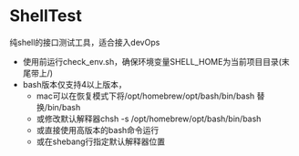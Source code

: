 # ShellTest
纯shell的接口测试工具，适合接入devOps

* 使用前运行check_env.sh，确保环境变量SHELL_HOME为当前项目目录(末尾带上/)
* bash版本仅支持4以上版本，
  * mac可以在恢复模式下将/opt/homebrew/opt/bash/bin/bash 替换/bin/bash
  * 或修改默认解释器chsh -s /opt/homebrew/opt/bash/bin/bash
  * 或直接使用高版本的bash命令运行
  * 或在shebang行指定默认解释器位置

